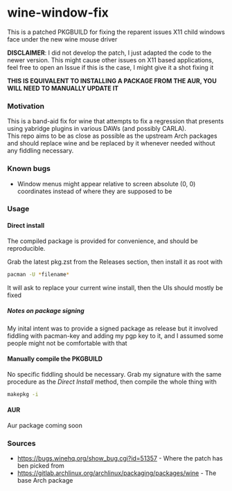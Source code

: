 # wine-window-fix
  
This is a patched PKGBUILD for fixing the reparent issues X11 child windows face under the new wine mouse driver

**DISCLAIMER**: I did not develop the patch, I just adapted the code to the newer version. This might cause other issues on X11 based applications, feel free to open an Issue if this is the case, I might give it a shot fixing it  

**THIS IS EQUIVALENT TO INSTALLING A PACKAGE FROM THE AUR, YOU WILL NEED TO MANUALLY UPDATE IT**
  
### Motivation

This is a band-aid fix for wine that attempts to fix a regression that presents using yabridge plugins in various DAWs (and possibly CARLA).  
This repo aims to be as close as possible as the upstream Arch packages and should replace wine and be replaced by it whenever needed without any fiddling necessary.

### Known bugs  
- Window menus might appear relative to screen absolute (0, 0) coordinates instead of where they are supposed to be

### Usage

#### Direct install

The compiled package is provided for convenience, and should be reproducible.

Grab the latest pkg.zst from the Releases section, then install it as root with 

```bash
pacman -U *filename*
```
  
It will ask to replace your current wine install, then the UIs should mostly be fixed

##### Notes on package signing

My inital intent was to provide a signed package as release but it involved fiddling with pacman-key and adding my pgp key to it, and I assumed some people might not be comfortable with that 
  
#### Manually compile the PKGBUILD

No specific fiddling should be necessary. Grab my signature with the same procedure as the *Direct Install* method, then compile the whole thing with  
```bash
makepkg -i 
```

#### AUR
Aur package coming soon

### Sources
- https://bugs.winehq.org/show_bug.cgi?id=51357 - Where the patch has ben picked from
- https://gitlab.archlinux.org/archlinux/packaging/packages/wine - The base Arch package

